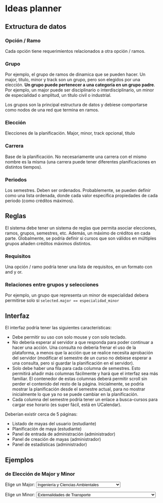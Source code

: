 <link rel="stylesheet" href="https://cdn.jsdelivr.net/npm/water.css@2/out/water.css">

# Ideas planner

## Extructura de datos

### Opción / Ramo

Cada opción tiene requerimientos relacionados a otra opción / ramos.

### Grupo

Por ejemplo, el grupo de ramos de dinamica que se pueden hacer. Un major, titulo, minor y track son un grupo, pero son elegidos por una elección. **Un grupo puede pertenecer a una categoría en un grupo padre**. Por ejemplo, un major puede ser disciplinario o interdisciplinario, un minor de especialidad o amplitud, un título civil o industrial.

Los grupos son la principal estructura de datos y debiese comportarse como nodos de una red que termina en ramos.

### Elección

Elecciones de la planificación. Major, minor, track opcional, titulo

### Carrera

Base de la planificación. No necesariamente una carrera con el mismo nombre es la misma (una carrera puede tener diferentes planificaciones en distintos tiempos).

### Periodos

Los semestres. Deben ser ordenados. Probablemente, se pueden definir como una lista ordenada, donde cada valor especifica propiedades de cada periodo (como créditos máximos).

## Reglas

El sistema debe tener un sistema de reglas que permita asociar elecciones, ramos, grupos, semestres, etc. Además, un máximo de créditos en cada parte. Globalmente, se podría definir si cursos que son válidos en múltiples grupos añaden créditos máximos distintos.

### Requisitos

Una opción / ramo podría tener una lista de requisitos, en un formato con and y or.

### Relaciones entre grupos y selecciones

Por ejemplo, un grupo que representa un minor de especialidad debera permitirse solo si `selected.major == especialidad_minor`


## Interfaz

El interfaz podría tener las siguientes características:

- Debe permitir su uso con solo mouse y con solo teclado.
- No debería esperar al servidor a que responda para poder continuar a hacer una acción. Una consulta no debería frenar el uso de la plataforma, a menos que la acción que se realice necesita aprobación del servidor (modificar el semestre de un curso no debiese esperar a una consulta, pero si guardar la planificación en el servidor).
- Solo debe haber una fila para cada columna de semestres. Esto permitirá añadir más columnas fácilmente y hará que el interfaz sea más familiar. El contenedor de estas columnas deberá permitir scroll sin perder el contenido del resto de la página. Inicialmente, se podría mostrar la planificación desde el semestre actual, para no mostrar inicialmente lo que ya no se puede cambiar en la planificación.
- Cada columna del semestre podría tener un enlace a busca-cursos para cargar ese horario (es super fácil, está en UCalendar).


Deberían existir cerca de 5 páginas:

- Listado de mayas del usuario (estudiante)
- Planificación de maya (estudiante)
- Panel de entrada de administración (administrador)
- Panel de creación de mayas (administrador)
- Panel de estadísticas (administrador)


## Ejemplos

### de Elección de Major y Minor

<label for="major">Elige un Major:</label>
<select id="major">
	<optgroup label="Disciplinarios">
		<option>Ingeniería y Ciencias Ambientales</option>
		<option>Computación y Sistemas de Información</option>
		<option>Ingeniería de Construcción</option>
		<option>Ingeniería Eléctrica</option>
		<option>Ingeniería Estructural</option>
		<option>Ingeniería Geotécnica</option>
		<option>Ingeniería Hidráulica</option>
		<option>Ingeniería Mecánica</option>
		<option>Ingeniería Minera</option>
		<option>Ingeniería Química</option>
		<option>Ingeniería en Investigación Operativa</option>
		<option>Ingeniería de Sistemas de Transportes</option>
		<option>Ingeniería de Software</option>
	</optgroup>
	<optgroup label="Interdisciplinarios">
		<option>Geociencias</option>
		<option>Ingeniería Biológica</option>
		<option>Ingeniería Biomédica</option>
		<option>Ingeniería Matemática</option>
		<option>Ingeniería y Arquitectura</option>
		<option>Ingeniería, Diseño e Innovación</option>
		<option>Ingeniería Robótica</option>
		<option>Ingeniería Física</option>
		<option>Ingeniería Civil</option>
	</optgroup>
</select>

<label for="minor">Elige un Minor:</label>
<select id="minor">
	<optgroup label="Amplitud">
		<option data-rule="selected.major != 'Ingeniería de Sistemas de Transportes'">Externalidades de Transporte</option>
		<option data-rule="selected.major != 'Ingeniería Biológica'">Fundamentos de Ingeniería Biológica</option>
		<option data-rule="selected.major != 'Geociencias'">Geociencias</option>
		<option data-rule="selected.major != '...'">Ingeniería de Construcción</option>
		<option data-rule="selected.major != '...'">Ingeniería Eléctrica</option>
		<option data-rule="selected.major != '...'">Ingeniería Estructural</option>
		<option data-rule="selected.major != '...'">Ingeniería Geotécnica</option>
		<option data-rule="selected.major != '...'">Ingeniería Hidráulica y Ambiental</option>
		<option data-rule="selected.major != '...'">Ingeniería Industrial</option>
		<option data-rule="selected.major != '...'">Ingeniería Minera</option>
		<option data-rule="selected.major != '...'">Ingeniería Matemática</option>
		<option data-rule="selected.major != '...'">Ingeniería Mecánica</option>
		<option data-rule="selected.major != '...'">Ingeniería Química</option>
		<option data-rule="selected.major != '...'">Innovación Tecnológica</option>
		<option data-rule="selected.major != '...'">Logística y Transporte de carga</option>
		<option data-rule="selected.major != '...'">Matemáticas Aplicadas</option>
		<option data-rule="selected.major != '...'">Programación</option>
		<option data-rule="selected.major != '...'">Sistemas de Transporte</option>
		<option data-rule="selected.major != '...'">Tecnologías de la Información</option>
	</optgroup>
	<optgroup label="Profundidad">
		<option data-rule="selected.major == '...'">Articulación con Ingeniería Civil</option>
		<option data-rule="selected.major == '...'">Articulación con Ingeniería de Transporte</option>
		<option data-rule="selected.major == 'Ingeniería y Arquitectura'">Articulación en Arquitectura</option>
		<option data-rule="selected.major == '...'">Articulación en Ingeniería de Construcción</option>
		<option data-rule="selected.major == '...'">Articulación en Premedicina</option>
		<option data-rule="selected.major == '...'">Articulación en Proyectos de Diseño</option>
		<option data-rule="selected.major == '...'">Articulación Ingeniería Civil (Major Ingeniería y Arquitectura)</option>
		<option data-rule="selected.major == '...'">Bioingeniería</option>
		<option data-rule="selected.major == 'Ingeniería de Software'">Data Science y Analytics</option>
		<option data-rule="selected.major == '...'">Fundamentos Científicos y Tecnológicos de la Computación</option>
		<option data-rule="selected.major == '...'">Gestión y Operaciones Mineras</option>
		<option data-rule="selected.major == '...'">Geología Ingenieril</option>
		<option data-rule="selected.major == '...'">Ingeniería Biomédica</option>
		<option data-rule="selected.major == '...'">Ingeniería de Alimentos</option>
		<option data-rule="selected.major == '...'">Ingeniería de Procesos</option>
		<option data-rule="selected.major == '...'">Ingeniería Eléctrica</option>
		<option data-rule="selected.major == '...'">Logística Minera (para Transporte)</option>
		<option data-rule="selected.major == '...'">Mecatrónica</option>
		<option data-rule="selected.major == '...'">Robótica</option>
		<option data-rule="selected.major == '...'">Teoría y Aplicación de Ingeniería Matemática</option>
	</optgroup>
</select>

<script>
	document.addEventListener("DOMContentLoaded", () => {
		const major = document.getElementById("major");
		const minor = document.getElementById("minor");
		const options = minor.querySelectorAll("option");

		major.addEventListener("change", () => {
			const selectedMajor = major.value;
			options.forEach(option => {
				// Esto debería estar mucho mejor implementado obviamente
				const isEq = option.dataset.rule.includes("==");
				if (isEq == option.dataset.rule.includes(selectedMajor)) {
					option.hidden = false;
				} else {
					option.hidden = true;
				}
			})
		})
	})
</script>
